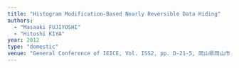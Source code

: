 ```yaml
---
title: "Histogram Modification-Based Nearly Reversible Data Hiding"
authors:
  - "Masaaki FUJIYOSHI"
  - "Hitoshi KIYA"
year: 2012
type: "domestic"
venue: "General Conference of IEICE, Vol. ISS2, pp. D-21-5, 岡山県岡山市, 2012-03-20."
---
```

